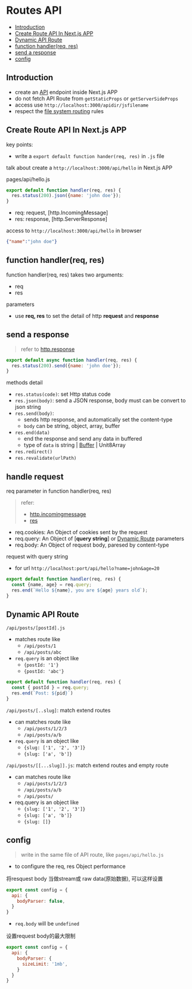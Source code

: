 # Routes API

- [Introduction](#introduction)
- [Create Route API In Next.js APP](#create-route-api-in-nextjs-app)
- [Dynamic API Route](#dynamic-api-route)
- [function handler(req, res)](#function-handlerreq-res)
- [send a response](#send-a-response)
- [config](#config)

## Introduction

- create an [API](/unsorted/api.md) endpoint inside Next.js APP
- do not fetch API Route from `getStaticProps` or `getServerSideProps`
- access use `http://localhost:3000/apidir/jsfilename`
- respect the [file system routing](nextjs-file-system-routing.md) rules

## Create Route API In Next.js APP

key points:

- write a `export default function hander(req, res)` in `.js` file

talk about create a `http://localhost:3000/api/hello` in Next.js APP

pages/api/hello.js

```js
export default function handler(req, res) {
  res.status(200).json({name: 'john doe'});
}
```

- req: request, [http.IncomingMessage]
- res: response, [http.ServerResponse]

access to `http://localhost:3000/api/hello` in browser

```json
{"name":"john doe"}
```

## function handler(req, res)

function handler(req, res) takes two arguments:

- req
- res

parameters

- use **req, res** to set the detail of http **request** and **response**

## send a response

> refer to [http.response](nodejs-http-response.md)

```js
export default async function handler(req, res) {
  res.status(200).send({name: 'john doe'});
}
```

methods detail

- `res.status(code)`: set Http status code
- `res.json(body)`: send a JSON response, body must can be convert to json string
- `res.send(body)`: 
  - sends http response, and automatically set the content-type
  - `body` can be string, object, array, buffer
- `res.end(data)`
  - end the response and send any data in buffered
  - type of `data` is string | [Buffer](nodejs-buffer.md) | Unit8Array
- `res.redirect()`
- `res.revalidate(urlPath)`

## handle request

req parameter in function handler(req, res)

> refer:
> - [http.incomingmessage](nodejs-http-request.md)
> - [res](nodejs-express-api-request.md)

- req.cookies: An Object of cookies sent by the request
- req.query: An Object of [**query string**] or [Dynamic Route]() parameters
- req.body: An Object of request body, paresed by content-type

request with query string

- for url `http://localhost:port/api/hello?name=john&age=20`

```js
export default function handler(req, res) {
  const {name, age} = req.query;
  res.end(`Hello ${name}, you are ${age} years old`);
}
```

## Dynamic API Route

`/api/posts/[postId].js`

- matches route like
  - `/api/posts/1`
  - `/api/posts/abc`
- `req.query` is an object like
  - `{postId: '1'}`
  - `{postId: 'abc'}`

```js
export default function handler(req, res) {
  const { postId } = req.query;
  res.end(`Post: ${pid}`)
}
```

`/api/posts/[..slug]`: match extend routes

- can matches route like
  - `/api/posts/1/2/3`
  - `/api/posts/a/b`
- `req.query` is an object like
  - `{slug: ['1', '2', '3']}`
  - `{slug: ['a', 'b']}`

`/api/posts/[[...slug]].js`: match extend routes and empty route

- can matches route like
  - `/api/posts/1/2/3`
  - `/api/posts/a/b`
  - `/api/posts/`
- req.query is an object like
  - `{slug: ['1', '2', '3']}`
  - `{slug: ['a', 'b']}`
  - `{slug: []}`

## config

> write in the same file of API route, like `pages/api/hello.js`

- to configure the req, res Object performance

将resquest body 当做stream或 raw data(原始数据), 可以这样设置

```js
export const config = {
  api: {
    bodyParser: false,
  }
}
```

- `req.body` will be `undefined`

设置request body的最大限制

```js
export const config = {
  api: {
    bodyParser: {
      sizeLimit: '1mb',
    }
  }
}
```
